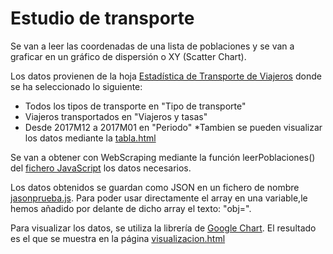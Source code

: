 # Estudio de transporte
Se van a leer las coordenadas de una lista de poblaciones y se van a graficar en un gráfico de dispersión o XY (Scatter Chart).

Los datos provienen de la hoja [Estadística de Transporte de Viajeros](https://www.ine.es/jaxiT3/Tabla.htm?t=20239) donde se ha seleccionado lo siguiente: 
- Todos los tipos de transporte en "Tipo de transporte"
- Viajeros transportados en "Viajeros y tasas"
- Desde 2017M12 a 2017M01 en "Periodo"
*Tambien se pueden visualizar los datos mediante la [tabla.html](../geocoordenadas/tabla.html)

Se van a obtener con WebScraping mediante la función leerPoblaciones() del [fichero JavaScript](../geocoordenadas/leerPoblaciones.js) los datos necesarios.

Los datos obtenidos se guardan como JSON en un fichero de nombre [jasonprueba.js](../geocoordenadas/jasonprueba.js). Para poder usar directamente el array en una variable,le hemos añadido por delante de dicho array el texto: "obj=".

Para visualizar los datos, se utiliza la librería de [Google Chart](https://developers.google.com/chart/). El resultado es el que se muestra en la página [visualizacion.html](../geocoordenadas/visualizacion.html)
